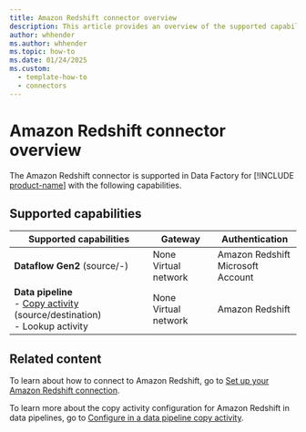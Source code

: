 ```yaml
---
title: Amazon Redshift connector overview
description: This article provides an overview of the supported capabilities of the Amazon Redshift connector.
author: whhender
ms.author: whhender
ms.topic: how-to
ms.date: 01/24/2025
ms.custom:
  - template-how-to
  - connectors
---
```


# Amazon Redshift connector overview

The Amazon Redshift connector is supported in Data Factory for [!INCLUDE [product-name](../includes/product-name.md)] with the following capabilities.

## Supported capabilities

| Supported capabilities                                                                 | Gateway                        | Authentication   |
|----------------------------------------------------------------------------------------|--------------------------------|------------------|
| **Dataflow Gen2** (source/-)                                                           | None<br> Virtual network        | Amazon Redshift<br> Microsoft Account |
| **Data pipeline** <br>- [Copy activity](connector-amazon-redshift-copy-activity.md) (source/destination)<br>- Lookup activity        | None<br> Virtual network        | Amazon Redshift |

## Related content

To learn about how to connect to Amazon Redshift, go to [Set up your Amazon Redshift connection](connector-amazon-redshift.md).


To learn more about the copy activity configuration for Amazon Redshift in data pipelines, go to [Configure in a data pipeline copy activity](connector-amazon-redshift-copy-activity.md).
